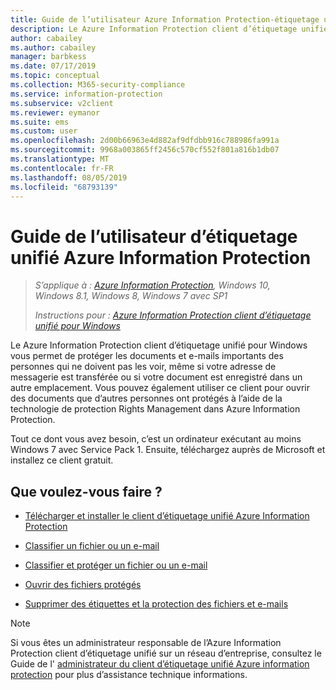 ```yaml
---
title: Guide de l’utilisateur Azure Information Protection-étiquetage unifié
description: Le Azure Information Protection client d’étiquetage unifié pour Windows vous permet de protéger les documents et e-mails importants des personnes qui ne doivent pas les voir, même si votre adresse de messagerie est transférée ou si votre document est enregistré dans un autre emplacement.
author: cabailey
ms.author: cabailey
manager: barbkess
ms.date: 07/17/2019
ms.topic: conceptual
ms.collection: M365-security-compliance
ms.service: information-protection
ms.subservice: v2client
ms.reviewer: eymanor
ms.suite: ems
ms.custom: user
ms.openlocfilehash: 2d00b66963e4d882af9dfdbb916c788986fa991a
ms.sourcegitcommit: 9968a003865ff2456c570cf552f801a816b1db07
ms.translationtype: MT
ms.contentlocale: fr-FR
ms.lasthandoff: 08/05/2019
ms.locfileid: "68793139"
---
```

# <a name="azure-information-protection-unified-labeling-user-guide"></a>Guide de l’utilisateur d’étiquetage unifié Azure Information Protection 

>*S’applique à : [Azure Information Protection](https://azure.microsoft.com/pricing/details/information-protection), Windows 10, Windows 8.1, Windows 8, Windows 7 avec SP1*
>
> *Instructions pour : [Azure Information Protection client d’étiquetage unifié pour Windows](../faqs.md#whats-the-difference-between-the-azure-information-protection-client-and-the-azure-information-protection-unified-labeling-client)*

Le Azure Information Protection client d’étiquetage unifié pour Windows vous permet de protéger les documents et e-mails importants des personnes qui ne doivent pas les voir, même si votre adresse de messagerie est transférée ou si votre document est enregistré dans un autre emplacement. Vous pouvez également utiliser ce client pour ouvrir des documents que d’autres personnes ont protégés à l’aide de la technologie de protection Rights Management dans Azure Information Protection.

Tout ce dont vous avez besoin, c’est un ordinateur exécutant au moins Windows 7 avec Service Pack 1. Ensuite, téléchargez auprès de Microsoft et installez ce client gratuit.


## <a name="what-do-you-want-to-do"></a>Que voulez-vous faire ?

- [Télécharger et installer le client d’étiquetage unifié Azure Information Protection](install-unifiedlabelingclient-app.md)

- [Classifier un fichier ou un e-mail](clientv2-classify.md)

- [Classifier et protéger un fichier ou un e-mail](clientv2-classify-protect.md)

- [Ouvrir des fichiers protégés](clientv2-view-use-files.md)

- [Supprimer des étiquettes et la protection des fichiers et e-mails](clientv2-remove-label-protection.md)


> [!NOTE]
> Si vous êtes un administrateur responsable de l’Azure Information Protection client d’étiquetage unifié sur un réseau d’entreprise, consultez le Guide de l' [administrateur du client d’étiquetage unifié Azure information protection](clientv2-admin-guide.md) pour plus d’assistance technique informations. 

